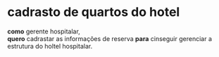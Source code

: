 
# cadrasto de quartos do hotel

**como** gerente hospitalar,  
**quero** cadrastar as informações de reserva
**para** cinseguir gerenciar a estrutura do holtel hospitalar.
